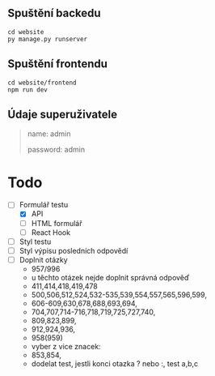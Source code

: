 ## Spuštění backedu
    cd website
    py manage.py runserver

## Spuštění frontendu
    cd website/frontend
    npm run dev

## Údaje superuživatele

>name: admin
>
>password: admin

# Todo
- [ ] Formulář testu
    - [x] API
    - [ ] HTML formulář
    - [ ] React Hook
- [ ] Styl testu
- [ ] Styl výpisu posledních odpovědí
- [ ] Doplnit otázky
    - 957/996
    - u těchto otázek nejde doplnit správná odpověď
    - 411,414,418,419,478
    - 500,506,512,524,532-535,539,554,557,565,596,599,
    - 606-609,630,678,688,693,694,
    - 704,707,714-716,718,719,725,727,740,
    - 809,823,899,
    - 912,924,936,
    - 958(959)
    - vyber z vice znacek:
    - 853,854,
    - dodelat test, jestli konci otazka ? nebo :, test a,b,c